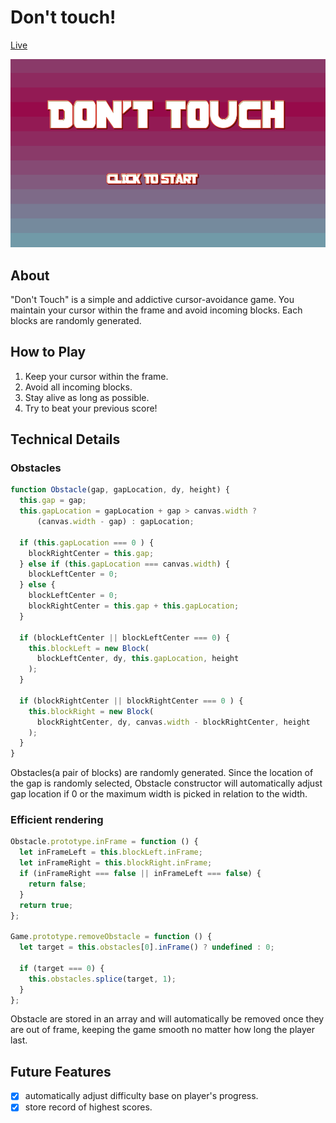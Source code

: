 # Don't touch!
[Live](https://maestromac.github.io/Dont-touch/)

![Image of Yaktocat](docs/views/main.png)
## About

"Don't Touch" is a simple and addictive cursor-avoidance game. You maintain your cursor within the frame and avoid incoming blocks. Each blocks are randomly generated.

## How to Play
1. Keep your cursor within the frame.
2. Avoid all incoming blocks.
3. Stay alive as long as possible.
4. Try to beat your previous score!

## Technical Details

### Obstacles

```JavaScript
function Obstacle(gap, gapLocation, dy, height) {
  this.gap = gap;
  this.gapLocation = gapLocation + gap > canvas.width ?
      (canvas.width - gap) : gapLocation;

  if (this.gapLocation === 0 ) {
    blockRightCenter = this.gap;
  } else if (this.gapLocation === canvas.width) {
    blockLeftCenter = 0;
  } else {
    blockLeftCenter = 0;
    blockRightCenter = this.gap + this.gapLocation;
  }

  if (blockLeftCenter || blockLeftCenter === 0) {
    this.blockLeft = new Block(
      blockLeftCenter, dy, this.gapLocation, height
    );
  }

  if (blockRightCenter || blockRightCenter === 0 ) {
    this.blockRight = new Block(
      blockRightCenter, dy, canvas.width - blockRightCenter, height
    );
  }
}
```
Obstacles(a pair of blocks) are randomly generated. Since the location of the gap is randomly selected, Obstacle constructor will automatically adjust gap location if 0 or the maximum width is picked in relation to the width.

### Efficient rendering

```JavaScript
Obstacle.prototype.inFrame = function () {
  let inFrameLeft = this.blockLeft.inFrame;
  let inFrameRight = this.blockRight.inFrame;
  if (inFrameRight === false || inFrameLeft === false) {
    return false;
  }
  return true;
};

Game.prototype.removeObstacle = function () {
  let target = this.obstacles[0].inFrame() ? undefined : 0;

  if (target === 0) {
    this.obstacles.splice(target, 1);
  }
};
```
Obstacle are stored in an array and will automatically be removed once they are out of frame, keeping the game smooth no matter how long the player last.

## Future Features

- [x] automatically adjust difficulty base on player's progress.
- [x] store record of highest scores.
